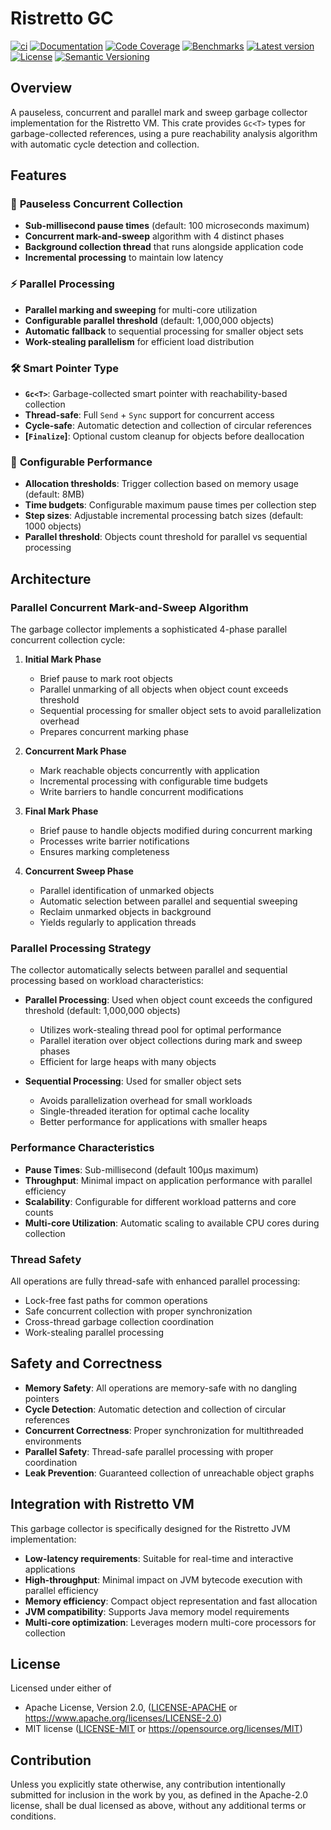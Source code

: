 # Ristretto GC

[![ci](https://github.com/theseus-rs/ristretto/actions/workflows/ci.yml/badge.svg?branch=main)](https://github.com/theseus-rs/ristretto/actions/workflows/ci.yml)
[![Documentation](https://docs.rs/ristretto_gc/badge.svg)](https://docs.rs/ristretto_gc)
[![Code Coverage](https://codecov.io/gh/theseus-rs/ristretto/branch/main/graph/badge.svg)](https://codecov.io/gh/theseus-rs/ristretto)
[![Benchmarks](https://img.shields.io/badge/%F0%9F%90%B0_bencher-enabled-6ec241)](https://bencher.dev/perf/theseus-rs-ristretto)
[![Latest version](https://img.shields.io/crates/v/ristretto_gc.svg)](https://crates.io/crates/ristretto_gc)
[![License](https://img.shields.io/crates/l/ristretto_gc)](https://github.com/theseus-rs/ristretto#license)
[![Semantic Versioning](https://img.shields.io/badge/%E2%9A%99%EF%B8%8F_SemVer-2.0.0-blue)](https://semver.org/spec/v2.0.0.html)

## Overview

A pauseless, concurrent and parallel mark and sweep garbage collector implementation for the Ristretto VM. This crate
provides `Gc<T>` types for garbage-collected references, using a pure reachability analysis algorithm with automatic
cycle detection and collection.

## Features

### 🔄 **Pauseless Concurrent Collection**

- **Sub-millisecond pause times** (default: 100 microseconds maximum)
- **Concurrent mark-and-sweep** algorithm with 4 distinct phases
- **Background collection thread** that runs alongside application code
- **Incremental processing** to maintain low latency

### ⚡ **Parallel Processing**

- **Parallel marking and sweeping** for multi-core utilization
- **Configurable parallel threshold** (default: 1,000,000 objects)
- **Automatic fallback** to sequential processing for smaller object sets
- **Work-stealing parallelism** for efficient load distribution

### 🛠️ **Smart Pointer Type**

- **`Gc<T>`**: Garbage-collected smart pointer with reachability-based collection
- **Thread-safe**: Full `Send` + `Sync` support for concurrent access
- **Cycle-safe**: Automatic detection and collection of circular references
- **[`Finalize`]**: Optional custom cleanup for objects before deallocation

### 🎯 **Configurable Performance**

- **Allocation thresholds**: Trigger collection based on memory usage (default: 8MB)
- **Time budgets**: Configurable maximum pause times per collection step
- **Step sizes**: Adjustable incremental processing batch sizes (default: 1000 objects)
- **Parallel threshold**: Objects count threshold for parallel vs sequential processing

## Architecture

### Parallel Concurrent Mark-and-Sweep Algorithm

The garbage collector implements a sophisticated 4-phase parallel concurrent collection cycle:

1. **Initial Mark Phase**
    - Brief pause to mark root objects
    - Parallel unmarking of all objects when object count exceeds threshold
    - Sequential processing for smaller object sets to avoid parallelization overhead
    - Prepares concurrent marking phase

2. **Concurrent Mark Phase**
    - Mark reachable objects concurrently with application
    - Incremental processing with configurable time budgets
    - Write barriers to handle concurrent modifications

3. **Final Mark Phase**
    - Brief pause to handle objects modified during concurrent marking
    - Processes write barrier notifications
    - Ensures marking completeness

4. **Concurrent Sweep Phase**
    - Parallel identification of unmarked objects
    - Automatic selection between parallel and sequential sweeping
    - Reclaim unmarked objects in background
    - Yields regularly to application threads

### Parallel Processing Strategy

The collector automatically selects between parallel and sequential processing based on workload characteristics:

- **Parallel Processing**: Used when object count exceeds the configured threshold (default: 1,000,000 objects)
    - Utilizes work-stealing thread pool for optimal performance
    - Parallel iteration over object collections during mark and sweep phases
    - Efficient for large heaps with many objects

- **Sequential Processing**: Used for smaller object sets
    - Avoids parallelization overhead for small workloads
    - Single-threaded iteration for optimal cache locality
    - Better performance for applications with smaller heaps

### Performance Characteristics

- **Pause Times**: Sub-millisecond (default 100μs maximum)
- **Throughput**: Minimal impact on application performance with parallel efficiency
- **Scalability**: Configurable for different workload patterns and core counts
- **Multi-core Utilization**: Automatic scaling to available CPU cores during collection

### Thread Safety

All operations are fully thread-safe with enhanced parallel processing:

- Lock-free fast paths for common operations
- Safe concurrent collection with proper synchronization
- Cross-thread garbage collection coordination
- Work-stealing parallel processing

## Safety and Correctness

- **Memory Safety**: All operations are memory-safe with no dangling pointers
- **Cycle Detection**: Automatic detection and collection of circular references
- **Concurrent Correctness**: Proper synchronization for multithreaded environments
- **Parallel Safety**: Thread-safe parallel processing with proper coordination
- **Leak Prevention**: Guaranteed collection of unreachable object graphs

## Integration with Ristretto VM

This garbage collector is specifically designed for the Ristretto JVM implementation:

- **Low-latency requirements**: Suitable for real-time and interactive applications
- **High-throughput**: Minimal impact on JVM bytecode execution with parallel efficiency
- **Memory efficiency**: Compact object representation and fast allocation
- **JVM compatibility**: Supports Java memory model requirements
- **Multi-core optimization**: Leverages modern multi-core processors for collection

## License

Licensed under either of

* Apache License, Version 2.0, ([LICENSE-APACHE](LICENSE-APACHE) or https://www.apache.org/licenses/LICENSE-2.0)
* MIT license ([LICENSE-MIT](LICENSE-MIT) or https://opensource.org/licenses/MIT)

## Contribution

Unless you explicitly state otherwise, any contribution intentionally submitted for inclusion in the work by you, as
defined in the Apache-2.0 license, shall be dual licensed as above, without any additional terms or conditions.

